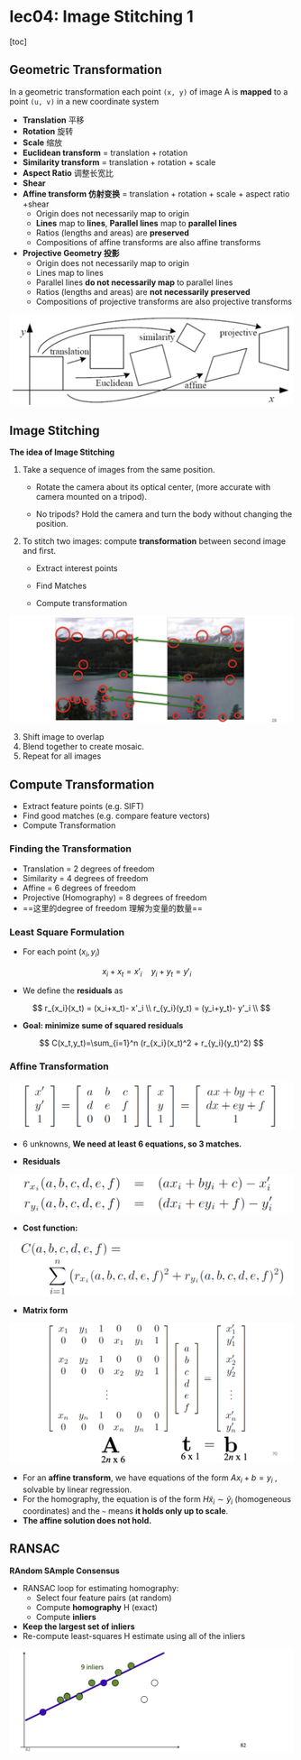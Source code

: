 # lec04: Image Stitching 1

[toc]

## Geometric Transformation

In a geometric transformation each point `(x, y)` of image A is **mapped** to a point `(u, v)` in a new coordinate system

- **Translation** 平移
- **Rotation** 旋转
- **Scale** 缩放
- **Euclidean transform** = translation + rotation
- **Similarity transform** = translation + rotation + scale
- **Aspect Ratio** 调整长宽比
- **Shear** 
- **Affine transform 仿射变换** = translation + rotation + scale + aspect ratio +shear
    - Origin does not necessarily map to origin
    - **Lines** map to **lines**, **Parallel lines** map to **parallel lines**
    - Ratios (lengths and areas) are **preserved**
    - Compositions of affine transforms are also affine transforms
- **Projective Geometry 投影**
    - Origin does not necessarily map to origin
    - Lines map to lines
    - Parallel lines **do not necessarily map** to parallel lines
    - Ratios (lengths and areas) are **not necessarily preserved**
    - Compositions of projective transforms are also projective transforms

<img src="./assets/截屏2025-03-26 13.04.43.png" alt="截屏2025-03-26 13.04.43" style="zoom:50%;" />

## Image Stitching

**The idea of Image Stitching**

1. Take a sequence of images from the same position.

    - Rotate the camera about its optical center, (more accurate with camera mounted on a tripod).

    - No tripods? Hold the camera and turn the body without changing the position.

2. To stitch two images: compute **transformation** between second image and first.

    - Extract interest points

    - Find Matches

    - Compute transformation

<img src="./assets/截屏2025-03-26 13.12.21.png" alt="截屏2025-03-26 13.12.21" style="zoom:50%;" />

3. Shift image to overlap
4. Blend together to create mosaic.
5. Repeat for all images

## Compute Transformation

- Extract feature points (e.g. SIFT)
- Find good matches (e.g. compare feature vectors)
- Compute Transformation

### Finding the Transformation

- Translation = 2 degrees of freedom
- Similarity = 4 degrees of freedom
- Affine = 6 degrees of freedom
- Projective (Homography) = 8 degrees of freedom
- ==这里的degree of freedom 理解为变量的数量==

### Least Square Formulation

- For each point $(x_i, y_i)$

$$
x_i+x_t=x'_i \quad y_i+y_t=y'_i \quad
$$

- We define the **residuals** as 

$$
r_{x_i}(x_t) = (x_i+x_t)- x'_i \\
r_{y_i}(y_t) = (y_i+y_t)- y'_i \\
$$

- **Goal: minimize sume of squared residuals**

$$
C(x_t,y_t)=\sum_{i=1}^n (r_{x_i}(x_t)^2 + r_{y_i}(y_t)^2)
$$

### Affine Transformation

<img src="./assets/截屏2025-03-26 13.34.35.png" alt="截屏2025-03-26 13.34.35" style="zoom:50%;" />

- 6 unknowns, **We need at least 6 equations, so 3 matches.**

- **Residuals**

<img src="./assets/截屏2025-03-26 13.35.28.png" alt="截屏2025-03-26 13.35.28" style="zoom:50%;" />

- **Cost function:**

<img src="./assets/截屏2025-03-26 13.35.45.png" alt="截屏2025-03-26 13.35.45" style="zoom:50%;" />

- **Matrix form**

<img src="./assets/截屏2025-03-26 13.39.00.png" alt="截屏2025-03-26 13.39.00" style="zoom:50%;" />

- For an **affine transform**, we have equations of the form $Ax_i+ b = y_i$ , solvable by linear regression.
- For the homography, the equation is of the form $H \tilde{x}_i \sim \tilde{y}_i$ (homogeneous coordinates) and the `~` means **it holds only up to scale**. 
- **The affine solution does not hold.**

## RANSAC

**RAndom SAmple Consensus**

- RANSAC loop for estimating homography:
    - Select four feature pairs (at random)
    - Compute **homography** H (exact)
    - Compute **inliers**
- **Keep the largest set of inliers**
- Re-compute least-squares H estimate using all of the inliers

<img src="./assets/截屏2025-03-26 13.46.15.png" alt="截屏2025-03-26 13.46.15" style="zoom:50%;" />











